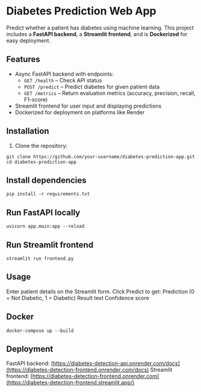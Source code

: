 # Diabetes Prediction Web App

Predict whether a patient has diabetes using machine learning. This project includes a **FastAPI backend**, a **Streamlit frontend**, and is **Dockerized** for easy deployment.

## Features

- Async FastAPI backend with endpoints:
  - `GET /health` – Check API status
  - `POST /predict` – Predict diabetes for given patient data
  - `GET /metrics` – Return evaluation metrics (accuracy, precision, recall, F1-score)
- Streamlit frontend for user input and displaying predictions
- Dockerized for deployment on platforms like Render

## Installation

1. Clone the repository:
```
git clone https://github.com/your-username/diabetes-prediction-app.git
cd diabetes-prediction-app
```
## Install dependencies
```
pip install -r requirements.txt
```
## Run FastAPI locally
```
uvicorn app.main:app --reload
```
## Run Streamlit frontend
```
streamlit run frontend.py
```
## Usage
Enter patient details on the Streamlit form.
Click Predict to get:
  Prediction (0 = Not Diabetic, 1 = Diabetic)
  Result text
  Confidence score
## Docker
```
docker-compose up --build
```
## Deployment
FastAPI backend: [https://diabetes-detection-api.onrender.com/docs](https://diabetes-detection-frontend.onrender.com/docs)
Streamlit frontend: [https://diabetes-detection-frontend.onrender.com](https://diabetes-detection-frontend.streamlit.app/)
